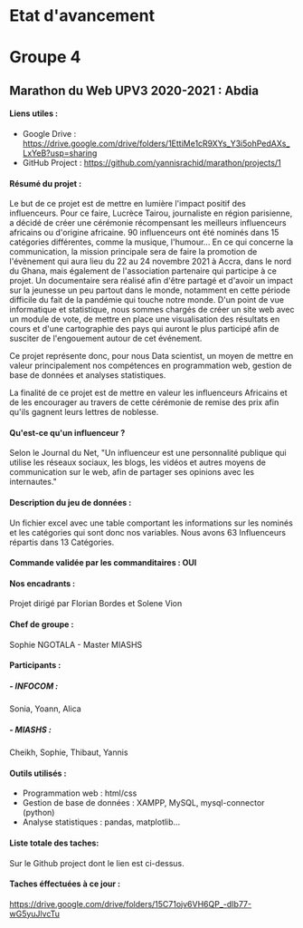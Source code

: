 # Etat d'avancement

# Groupe 4

## Marathon du Web UPV3 2020-2021 : Abdia

#### Liens utiles :

- Google Drive : https://drive.google.com/drive/folders/1EttiMe1cR9XYs_Y3i5ohPedAXs_LxYeB?usp=sharing
- GitHub Project : https://github.com/yannisrachid/marathon/projects/1

#### Résumé du projet :

Le but de ce projet est de mettre en lumière l'impact positif des influenceurs. Pour ce faire, Lucrèce Tairou, journaliste en région parisienne, a décidé de créer une cérémonie récompensant les meilleurs influenceurs africains ou d'origine africaine. 90 influenceurs ont été nominés dans 15 catégories différentes, comme la musique, l'humour... En ce qui concerne la communication, la mission principale sera de faire la promotion de l'évènement qui aura lieu du 22 au 24 novembre 2021 à Accra, dans le nord du Ghana, mais également de l'association partenaire qui participe à ce projet. Un documentaire sera réalisé afin d'être partagé et d'avoir un impact sur la jeunesse un peu partout dans le monde, notamment en cette période difficile du fait de la pandémie qui touche notre monde. D'un point de vue informatique et statistique, nous sommes chargés de créer un site web avec un module de vote, de mettre en place une visualisation des résultats en cours et d'une cartographie des pays qui auront le plus participé afin de susciter de l'engouement autour de cet événement.

Ce projet représente donc, pour nous Data scientist, un moyen de mettre en valeur principalement nos compétences en programmation web, gestion de base de données et analyses statistiques.

La finalité de ce projet est de mettre en valeur les influenceurs Africains et de les encourager au travers de cette cérémonie de remise des prix afin qu'ils gagnent leurs lettres de noblesse.

#### Qu'est-ce qu'un influenceur ?
Selon le Journal du Net, "Un influenceur est une personnalité publique qui utilise les réseaux sociaux, les blogs, les vidéos et autres moyens de communication sur le web, afin de partager ses opinions avec les internautes."

#### Description du jeu de données :
Un fichier excel  avec une table comportant les informations sur les nominés et les catégories qui sont donc nos variables. Nous avons 63 Influenceurs répartis dans 13 Catégories.

#### Commande validée par les commanditaires : OUI

#### Nos encadrants : 
Projet dirigé par Florian Bordes et Solene Vion

#### Chef de groupe : 
Sophie NGOTALA - Master MIASHS

#### Participants :
##### - INFOCOM :
Sonia,
Yoann,
Alica

##### - MIASHS :
Cheikh,
Sophie,
Thibaut,
Yannis

#### Outils utilisés :
- Programmation web : html/css
- Gestion de base de données : XAMPP, MySQL, mysql-connector (python)
- Analyse statistiques : pandas, matplotlib...

#### Liste totale des taches: 
Sur le Github project dont le lien est ci-dessus.

#### Taches éffectuées à ce jour : 
https://drive.google.com/drive/folders/15C71ojv6VH6QP_-dIb77-wG5yuJlvcTu
